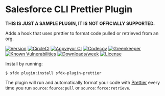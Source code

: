 # Salesforce CLI Prettier Plugin

**THIS IS JUST A SAMPLE PLUGIN, IT IS NOT OFFICIALLY SUPPORTED.**

Adds a hook that uses prettier to format code pulled or retrieved from an org.

[![Version](https://img.shields.io/npm/v/sfdx-plugin-prettier.svg)](https://npmjs.org/package/sfdx-plugin-prettier)
[![CircleCI](https://circleci.com/gh/forcedotcom/sfdx-plugin-prettier/tree/main.svg?style=shield)](https://circleci.com/gh/forcedotcom/sfdx-plugin-prettier/tree/main)
[![Appveyor CI](https://ci.appveyor.com/api/projects/status/github/forcedotcom/sfdx-plugin-prettier?branch=main&svg=true)](https://ci.appveyor.com/project/herokusfdx-/plugin-prettier/branch/main)
[![Codecov](https://codecov.io/gh/forcedotcom/sfdx-plugin-prettier/branch/main/graph/badge.svg)](https://codecov.io/gh/forcedotcom/sfdx-plugin-prettier)
[![Greenkeeper](https://badges.greenkeeper.io/forcedotcom/sfdx-plugin-prettier.svg)](https://greenkeeper.io/)
[![Known Vulnerabilities](https://snyk.io/test/github/forcedotcom/sfdx-plugin-prettier/badge.svg)](https://snyk.io/test/github/forcedotcom/sfdx-plugin-prettier)
[![Downloads/week](https://img.shields.io/npm/dw/sfdx-plugin-prettier.svg)](https://npmjs.org/package/sfdx-plugin-prettier)
[![License](https://img.shields.io/npm/l/sfdx-plugin-prettier.svg)](https://github.com/forcedotcom/sfdx-plugin-prettier/blob/main/package.json)

Install by running:

```sh-session
$ sfdx plugin:install sfdx-plugin-prettier
```

The plugin will run and automatically format your code with [Prettier](https://prettier.io) every time you run `source:fource:pull` or `source:force:retrieve`.
